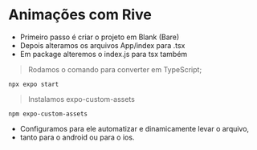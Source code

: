 # Animações com Rive

- Primeiro passo é criar o projeto em Blank (Bare)
- Depois alteramos os arquivos App/index para .tsx
- Em package alteremos o index.js para tsx também
> Rodamos o comando para converter em TypeScript;
```
npx expo start
```
> Instalamos expo-custom-assets
```
npm expo-custom-assets
```
- Configuramos para ele automatizar e dinamicamente levar o arquivo,
- tanto para o android ou para o ios.
